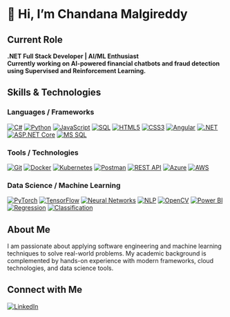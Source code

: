 # 👋 Hi, I’m Chandana Malgireddy

## Current Role
**.NET Full Stack Developer | AI/ML Enthusiast<br>**
**Currently working on AI-powered financial chatbots and fraud detection using Supervised and Reinforcement Learning.**

## Skills & Technologies

### Languages / Frameworks

[![C#](https://img.shields.io/badge/C%23-239120?style=flat-square&logo=c-sharp&logoColor=white)](https://learn.microsoft.com/en-us/dotnet/csharp/)
[![Python](https://img.shields.io/badge/Python-3776AB?style=flat-square&logo=python&logoColor=white)](https://www.python.org/)
[![JavaScript](https://img.shields.io/badge/JavaScript-F7DF1E?style=flat-square&logo=javascript&logoColor=black)](https://developer.mozilla.org/en-US/docs/Web/JavaScript)
[![SQL](https://img.shields.io/badge/SQL-4479A1?style=flat-square&logo=postgresql&logoColor=white)](https://www.postgresql.org/)
[![HTML5](https://img.shields.io/badge/HTML5-E34F26?style=flat-square&logo=html5&logoColor=white)](https://developer.mozilla.org/en-US/docs/Web/HTML)
[![CSS3](https://img.shields.io/badge/CSS3-1572B6?style=flat-square&logo=css3&logoColor=white)](https://developer.mozilla.org/en-US/docs/Web/CSS)
[![Angular](https://img.shields.io/badge/Angular-DD0031?style=flat-square&logo=angular&logoColor=white)](https://angular.io/)
[![.NET](https://img.shields.io/badge/.NET-512BD4?style=flat-square&logo=dotnet&logoColor=white)](https://dotnet.microsoft.com/)
[![ASP.NET Core](https://img.shields.io/badge/ASP.NET_Core-512BD4?style=flat-square&logo=dotnet&logoColor=white)](https://learn.microsoft.com/en-us/aspnet/core/?view=aspnetcore-8.0)
[![MS SQL](https://img.shields.io/badge/MS%20SQL-CC2927?style=flat-square&logo=microsoft-sql-server&logoColor=white)](https://www.microsoft.com/en-us/sql-server)

### Tools / Technologies

[![Git](https://img.shields.io/badge/Git-F05032?style=flat-square&logo=git&logoColor=white)](https://git-scm.com/)
[![Docker](https://img.shields.io/badge/Docker-2496ED?style=flat-square&logo=docker&logoColor=white)](https://www.docker.com/)
[![Kubernetes](https://img.shields.io/badge/Kubernetes-326CE5?style=flat-square&logo=kubernetes&logoColor=white)](https://kubernetes.io/)
[![Postman](https://img.shields.io/badge/Postman-FF6C37?style=flat-square&logo=postman&logoColor=white)](https://www.postman.com/)
[![REST API](https://img.shields.io/badge/REST%20API-009688?style=flat-square&logo=swagger&logoColor=white)](https://restfulapi.net/)
[![Azure](https://img.shields.io/badge/Azure-0078D4?style=flat-square&logo=microsoft-azure&logoColor=white)](https://azure.microsoft.com/)
[![AWS](https://img.shields.io/badge/AWS-232F3E?style=flat-square&logo=amazon-aws&logoColor=white)](https://aws.amazon.com/)

### Data Science / Machine Learning

[![PyTorch](https://img.shields.io/badge/PyTorch-EE4C2C?style=flat-square&logo=pytorch&logoColor=white)](https://pytorch.org/)
[![TensorFlow](https://img.shields.io/badge/TensorFlow-FF6F00?style=flat-square&logo=tensorflow&logoColor=white)](https://www.tensorflow.org/)
[![Neural Networks](https://img.shields.io/badge/Neural%20Networks-333?style=flat-square)](https://en.wikipedia.org/wiki/Artificial_neural_network)
[![NLP](https://img.shields.io/badge/NLP-6A1B9A?style=flat-square)](https://en.wikipedia.org/wiki/Natural_language_processing)
[![OpenCV](https://img.shields.io/badge/OpenCV-5C3EE8?style=flat-square&logo=opencv&logoColor=white)](https://opencv.org/)
[![Power BI](https://img.shields.io/badge/Power%20BI-F2C811?style=flat-square&logo=power-bi&logoColor=black)](https://powerbi.microsoft.com/)
[![Regression](https://img.shields.io/badge/Regression-1976D2?style=flat-square)](https://en.wikipedia.org/wiki/Regression_analysis)
[![Classification](https://img.shields.io/badge/Classification-388E3C?style=flat-square)](https://en.wikipedia.org/wiki/Statistical_classification)

## About Me

I am passionate about applying software engineering and machine learning techniques to solve real-world problems. My academic background is complemented by hands-on experience with modern frameworks, cloud technologies, and data science tools.

## Connect with Me

[![LinkedIn](https://img.shields.io/badge/LinkedIn-0A66C2?style=flat-square&logo=linkedin&logoColor=white)](https://www.linkedin.com/in/chandana-malgireddy-97012a207/)

